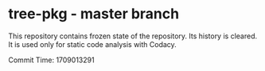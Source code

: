 # tree-pkg - master branch

This repository contains frozen state of the repository.
Its history is cleared. It is used only for static code
analysis with Codacy.

Commit Time: 1709013291